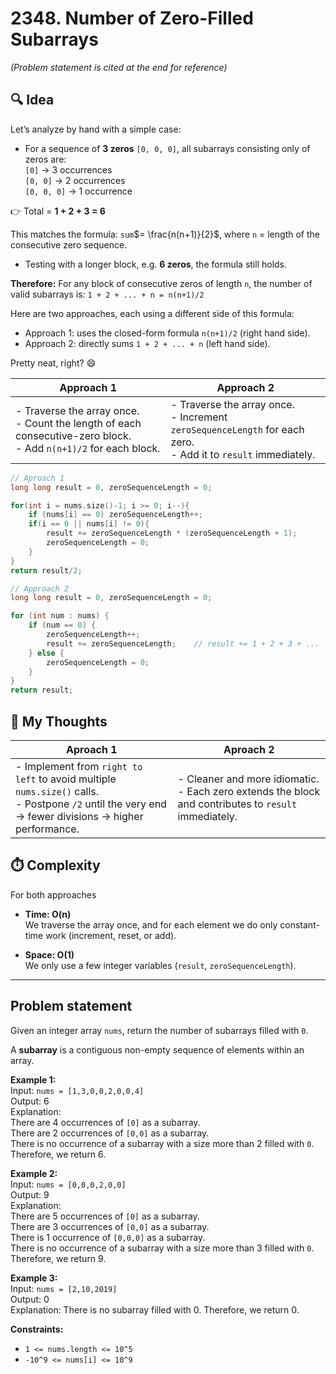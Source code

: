 # 2348. Number of Zero-Filled Subarrays
*(Problem statement is cited at the end for reference)*


## 🔍 Idea

Let’s analyze by hand with a simple case:

- For a sequence of **3 zeros** `[0, 0, 0]`, all subarrays consisting only of zeros are:<br>
`[0]` → 3 occurrences<br>
`[0, 0]` → 2 occurrences<br>
`[0, 0, 0]` → 1 occurrence

👉 Total = **1 + 2 + 3 = 6**

This matches the formula: `sum`$= \frac{n(n+1)}{2}$, where `n` = length of the consecutive zero sequence.


- Testing with a longer block, e.g. **6 zeros**, the formula still holds.

**Therefore:**
For any block of consecutive zeros of length `n`, the number of valid subarrays is:
`1 + 2 + ... + n = n(n+1)/2`

Here are two approaches, each using a different side of this formula:
- Approach 1: uses the closed-form formula `n(n+1)/2` (right hand side).
- Approach 2: directly sums `1 + 2 + ... + n` (left hand side).


Pretty neat, right? 😄

| Approach 1 | Approach 2 |
|---|---|
| - Traverse the array once.<br>- Count the length of each consecutive-zero block.<br>- Add `n(n+1)/2` for each block. | - Traverse the array once.<br>- Increment `zeroSequenceLength` for each zero.<br>- Add it to `result` immediately. |

```cpp
// Aproach 1
long long result = 0, zeroSequenceLength = 0;

for(int i = nums.size()-1; i >= 0; i--){
    if (nums[i] == 0) zeroSequenceLength++;
    if(i == 0 || nums[i] != 0){
        result += zeroSequenceLength * (zeroSequenceLength + 1);
        zeroSequenceLength = 0;
    }
}
return result/2;
```
```cpp
// Approach 2
long long result = 0, zeroSequenceLength = 0;

for (int num : nums) {
    if (num == 0) {
        zeroSequenceLength++;
        result += zeroSequenceLength;    // result += 1 + 2 + 3 + ...
    } else {
        zeroSequenceLength = 0;
    }
}
return result;
```


## 💬 My Thoughts

| Aproach 1 | Aproach 2 |
|----------|----------|
| - Implement from `right to left` to avoid multiple `nums.size()` calls. <br> - Postpone `/2` until the very end → fewer divisions → higher performance. | - Cleaner and more idiomatic. <br> - Each zero extends the block and contributes to `result` immediately. |


## ⏱️ Complexity
For both approaches
- **Time: O(n)**<br>
  We traverse the array once, and for each element we do only constant-time work (increment, reset, or add).

- **Space: O(1)**<br>
  We only use a few integer variables (`result`, `zeroSequenceLength`).

---

## Problem statement
Given an integer array `nums`, return the number of subarrays filled with `0`.

A **subarray** is a contiguous non-empty sequence of elements within an array.



**Example 1:**<br>
Input: `nums = [1,3,0,0,2,0,0,4]`<br>
Output: 6<br>
Explanation:<br>
There are 4 occurrences of `[0]` as a subarray.<br>
There are 2 occurrences of `[0,0]` as a subarray.<br>
There is no occurrence of a subarray with a size more than 2 filled with `0`. Therefore, we return 6.

**Example 2:**<br>
Input: `nums = [0,0,0,2,0,0]`<br>
Output: 9<br>
Explanation:<br>
There are 5 occurrences of `[0]` as a subarray.<br>
There are 3 occurrences of `[0,0]` as a subarray.<br>
There is 1 occurrence of `[0,0,0]` as a subarray.<br>
There is no occurrence of a subarray with a size more than 3 filled with `0`. Therefore, we return 9.

**Example 3:**<br>
Input: `nums = [2,10,2019]`<br>
Output: 0<br>
Explanation: There is no subarray filled with 0. Therefore, we return 0.


**Constraints:**
- `1 <= nums.length <= 10^5`
- `-10^9 <= nums[i] <= 10^9`
